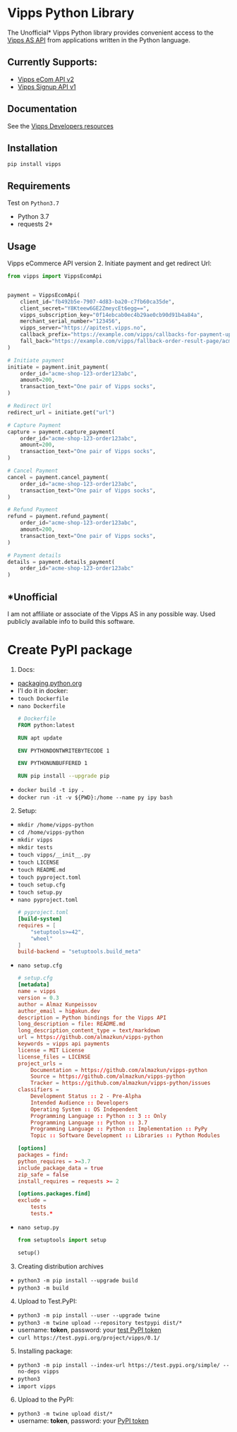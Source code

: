 # Vipps Python Library

The Unofficial* Vipps Python library provides convenient access to the [Vipps AS API](https://github.com/vippsas) from applications written in the Python language.

## Currently Supports:
 * [Vipps eCom API v2](https://github.com/vippsas/vipps-ecom-api)
 * [Vipps Signup API v1](https://github.com/vippsas/vipps-signup-api)

## Documentation
See the [Vipps Developers resources](https://github.com/vippsas/vipps-developers)

## Installation
`pip install vipps`

## Requirements
 Test on `Python3.7`
 * Python 3.7
 * requests 2+

## Usage
Vipps eCommerce API version 2. Initiate payment and get redirect Url:
```py
from vipps import VippsEcomApi


payment = VippsEcomApi(
    client_id="fb492b5e-7907-4d83-ba20-c7fb60ca35de",
    client_secret="Y8Kteew6GE2ZmeycEt6egg==",
    vipps_subscription_key="0f14ebcab0ec4b29ae0cb90d91b4a84a",
    merchant_serial_number="123456",
    vipps_server="https://apitest.vipps.no",
    callback_prefix="https://example.com/vipps/callbacks-for-payment-updates"
    fall_back="https://example.com/vipps/fallback-order-result-page/acme-shop-123-order123abc"
)

# Initiate payment
initiate = payment.init_payment(
    order_id="acme-shop-123-order123abc",
    amount=200,
    transaction_text="One pair of Vipps socks",
)

# Redirect Url
redirect_url = initiate.get("url")

# Capture Payment
capture = payment.capture_payment(
    order_id="acme-shop-123-order123abc",
    amount=200,
    transaction_text="One pair of Vipps socks",
)

# Cancel Payment
cancel = payment.cancel_payment(
    order_id="acme-shop-123-order123abc",
    transaction_text="One pair of Vipps socks",
)

# Refund Payment
refund = payment.refund_payment(
    order_id="acme-shop-123-order123abc",
    amount=200,
    transaction_text="One pair of Vipps socks",
)

# Payment details
details = payment.details_payment(
    order_id="acme-shop-123-order123abc"
)
```

## *Unofficial
I am not affiliate or associate of the Vipps AS in any possible way. Used publicly available info to build this software. 


# Create PyPI package
1. Docs:
 * [packaging.python.org](https://packaging.python.org/tutorials/packaging-projects/)
 * I'l do it in docker:
 * `touch Dockerfile`
 * `nano Dockerfile`
    ```dockerfile
    # Dockerfile
    FROM python:latest

    RUN apt update

    ENV PYTHONDONTWRITEBYTECODE 1

    ENV PYTHONUNBUFFERED 1

    RUN pip install --upgrade pip    
    ```
 * `docker build -t ipy .`
 * `docker run -it -v ${PWD}:/home --name py ipy bash`

2. Setup:
 * `mkdir /home/vipps-python`
 * `cd /home/vipps-python`
 * `mkdir vipps`
 * `mkdir tests`
 * `touch vipps/__init__.py`
 * `touch LICENSE`
 * `touch README.md`
 * `touch pyproject.toml`
 * `touch setup.cfg`
 * `touch setup.py`
 * `nano pyproject.toml`
    ```toml
    # pyproject.toml
    [build-system]
    requires = [
        "setuptools>=42",
        "wheel"
    ]
    build-backend = "setuptools.build_meta"
    ```
 * `nano setup.cfg`
    ```conf
    # setup.cfg
    [metadata]
    name = vipps
    version = 0.3
    author = Almaz Kunpeissov
    author_email = hi@akun.dev
    description = Python bindings for the Vipps API
    long_description = file: README.md
    long_description_content_type = text/markdown
    url = https://github.com/almazkun/vipps-python
    keywords = vipps api payments
    license = MIT License
    license_files = LICENSE
    project_urls =
        Documentation = https://github.com/almazkun/vipps-python
        Source = https://github.com/almazkun/vipps-python
        Tracker = https://github.com/almazkun/vipps-python/issues
    classifiers =
        Development Status :: 2 - Pre-Alpha
        Intended Audience :: Developers
        Operating System :: OS Independent
        Programming Language :: Python :: 3 :: Only
        Programming Language :: Python :: 3.7
        Programming Language :: Python :: Implementation :: PyPy
        Topic :: Software Development :: Libraries :: Python Modules

    [options]
    packages = find:
    python_requires = >=3.7
    include_package_data = true
    zip_safe = false
    install_requires = requests >= 2

    [options.packages.find]
    exclude =
        tests
        tests.*
    ```
 * `nano setup.py`
    ```py
    from setuptools import setup

    setup()
    ```
3. Creating distribution archives
 * `python3 -m pip install --upgrade build`
 * `python3 -m build`

4. Upload to Test.PyPI:
 * `python3 -m pip install --user --upgrade twine`
 * `python3 -m twine upload --repository testpypi dist/*`
 * username: __token__, password: your [test PyPI token](https://test.pypi.org/manage/account/#api-tokens)
 * `curl https://test.pypi.org/project/vipps/0.1/`

5. Installing package:
 * `python3 -m pip install --index-url https://test.pypi.org/simple/ --no-deps vipps`
 * `python3`
 * `import vipps`

6. Upload to the PyPI:
 * `python3 -m twine upload dist/*`
 * username: __token__, password: your [PyPI token](https://pypi.org/manage/account/#api-tokens)
